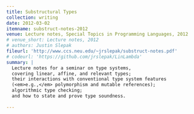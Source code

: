 ```yaml
---
title: Substructural Types
collection: writing
date: 2012-03-02
itemname: substruct-notes-2012
venue: Lecture notes, Special Topics in Programming Languages, 2012
# venue_short: Lecture notes, 2012
# authors: Justin Slepak
fileurl: 'http://www.ccs.neu.edu/~jrslepak/substruct-notes.pdf'
# codeurl: 'https://github.com/jrslepak/LinLambda'
summary: |
  Lecture notes for a seminar on type systems,
  covering linear, affine, and relevant types;
  their interactions with conventional type system features
  (<em>e.g.,</em> polymorphism and mutable references);
  algorithmic type checking;
  and how to state and prove type soundness.
  
---
```


